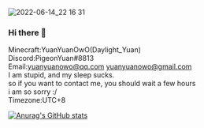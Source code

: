 ![2022-06-14_22 16 31](https://user-images.githubusercontent.com/81153017/174344811-e41897fe-d989-4898-9ebb-5671ee506118.png)

### Hi there 👋
Minecraft:YuanYuanOwO(Daylight_Yuan)  
Discord:PigeonYuan#8813  
Email:yuanyuanowo@qq.com yuanyuanowo@gmail.com  
I am stupid, and my sleep sucks.  
so if you want to contact me, you should wait a few hours  
i am so sorry :/  
Timezone:UTC+8    

[![Anurag's GitHub stats](https://github-readme-stats.vercel.app/api?username=YuanYuanOwO&show_icons=true&theme=dracula)](https://github.com/anuraghazra/github-readme-stats)




